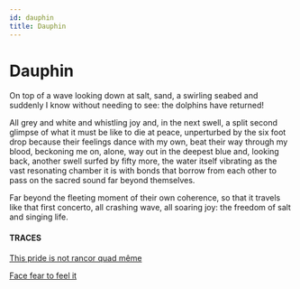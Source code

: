 ```yaml
---
id: dauphin
title: Dauphin
---
```


# Dauphin

On top of a wave looking down
at salt, sand, a swirling seabed
and suddenly I know
without needing to see:
the dolphins have returned!

All grey and white and whistling joy
and, in the next swell,
a split second glimpse
of what it must be like to die at peace,
unperturbed by the six foot drop
because their feelings dance
with my own, beat their way 
through my blood,
beckoning me on, alone, 
way out in the deepest blue and, 
looking back,
another swell surfed by fifty more, 
the water itself vibrating
as the vast resonating chamber it is
with bonds that borrow from each other
to pass on the sacred sound
far beyond themselves.
 
Far beyond the fleeting moment
of their own coherence,
so that it travels like that first concerto,
all crashing wave, all soaring joy:
the freedom of salt and singing life.



#### TRACES

[This pride is not rancor quad même](https://www.brainpickings.org/2015/06/08/dostoyevsky-george-sand/ "Dupin Sand")

[Face fear to feel it](https://www.youtube.com/watch?v=1wJxAuduE_E "VV Brown")